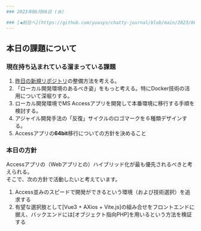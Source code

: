 ```yaml
---
### 2023年06月06日 (水)

### [◀️前日へ](https://github.com/yuasys/chatty-journal/blob/main/2023/06/2023-06-05.md)&emsp;&emsp;&emsp;&emsp;[翌日へ▶️](https://github.com/yuasys/chatty-journal/blob/main/2023/06/2023-06-07.md)
---
```


## 本日の課題について

### 現在持ち込まれている溜まっている課題

1. [昨日の新規リポジトリ](https://github.com/yuasys/scratch001)の整備方法を考える。
2. 「ローカル開発環境のあるべき姿」をもっと考える。特にDocker技術の活用について深堀りする。
3. ローカル開発環境でMS Accessアプリを開発して本番環境に移行する手順を検討する。
4. アジャイル開発手法の「反復」サイクルのロゴマークを６種類デザインする。
5. Accessアプリの<b>64bit</b>移行についての方針を決めること

### 本日の方針

Accessアプリの（Webアプリとの）ハイブリッド化が最も優先されるべきと考えられる。  
そこで、次の方針で活動したいと考えています。

1. Access並みのスピードで開発ができるという環境（および技術選択）を追求する
2. 有望な選択肢として[Vue3 + AXios + Vite.js]の組み合せをフロントエンドに据え、バックエンドには[オブジェクト指向PHP]を用いるという方法を検証する


